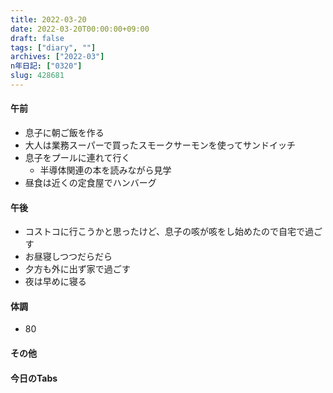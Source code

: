 ```yaml
---
title: 2022-03-20
date: 2022-03-20T00:00:00+09:00
draft: false
tags: ["diary", ""]
archives: ["2022-03"]
n年日記: ["0320"]
slug: 428681
---
```

#### 午前
- 息子に朝ご飯を作る
- 大人は業務スーパーで買ったスモークサーモンを使ってサンドイッチ
- 息子をプールに連れて行く
  - 半導体関連の本を読みながら見学
- 昼食は近くの定食屋でハンバーグ
#### 午後
- コストコに行こうかと思ったけど、息子の咳が咳をし始めたので自宅で過ごす
- お昼寝しつつだらだら
- 夕方も外に出ず家で過ごす
- 夜は早めに寝る
#### 体調
- 80
#### その他
#### 今日のTabs